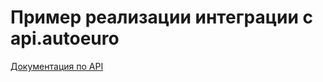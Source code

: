 # Пример реализации интеграции с api.autoeuro

<a href="https://api.autoeuro.ru/doc/v2">Документация по API</a>